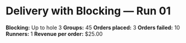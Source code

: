 # Delivery with Blocking — Run 01

**Blocking:** Up to hole 3 
**Groups:** 45
**Orders placed:** 3
**Orders failed:** 10
**Runners:** 1
**Revenue per order:** $25.00